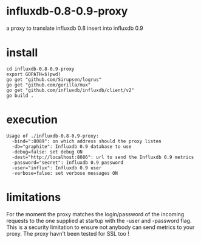# influxdb-0.8-0.9-proxy
a proxy to translate influxdb 0.8 insert into influxdb 0.9

# install
```
cd influxdb-0.8-0.9-proxy
export GOPATH=$(pwd)
go get "github.com/Sirupsen/logrus"
go get "github.com/gorilla/mux"
go get "github.com/influxdb/influxdb/client/v2"
go build .
```

# execution
```
Usage of ./influxdb-0.8-0.9-proxy:
  -bind=":8089": on which address should the proxy listen
  -db="graphite": Influxdb 0.9 database to use
  -debug=false: set debug ON
  -dest="http://localhost:8086": url to send the Influxdb 0.9 metrics
  -password="secret": Influxdb 0.9 password
  -user="influx": Influxdb 0.9 user
  -verbose=false: set verbose messages ON
  ```
  
  # limitations
  For the moment the proxy matches the login/password of the incoming requests to the one supplied at startup with the -user and -password flag.
  This is a security limitation to ensure not anybody can send metrics to your proxy.
  The proxy havn't been tested for SSL too !
